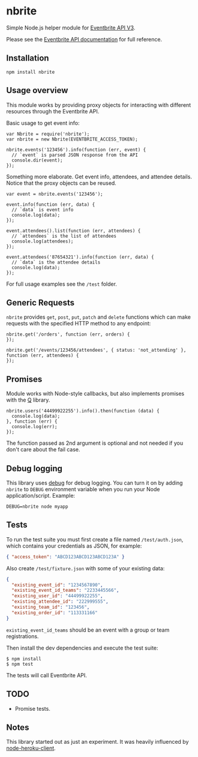 # nbrite

Simple Node.js helper module for [Eventbrite API V3](http://developer.eventbrite.com/docs/).

Please see the [Eventbrite API documentation](http://developer.eventbrite.com/docs/) for full reference.

## Installation

`npm install nbrite`

## Usage overview

This module works by providing proxy objects for interacting with  different resources through the Eventbrite API.

Basic usage to get event info:

```
var Nbrite = require('nbrite');
var nbrite = new Nbrite(EVENTBRITE_ACCESS_TOKEN);

nbrite.events('123456').info(function (err, event) {
  // `event` is parsed JSON response from the API
  console.dir(event);
});
```

Something more elaborate. Get event info, attendees, and attendee details. Notice that the proxy objects can be reused.

```
var event = nbrite.events('123456');

event.info(function (err, data) {
  // `data` is event info
  console.log(data);
});

event.attendees().list(function (err, attendees) {
  // `attendees` is the list of attendees
  console.log(attendees);
});

event.attendees('87654321').info(function (err, data) {
  // `data` is the attendee details
  console.log(data);
});
```

For full usage examples see the `/test` folder.

## Generic Requests
`nbrite` provides `get`, `post`, `put`, `patch` and `delete` functions which can make requests with the specified HTTP method to any endpoint:

```
nbrite.get('/orders', function (err, orders) {
});

nbrite.get('/events/123456/attendees', { status: 'not_attending' }, function (err, attendees) {
});
```

## Promises

Module works with Node-style callbacks, but also implements promises with the [Q](http://github.com/kriskowal/q) library.

```
nbrite.users('44499922255').info().then(function (data) {
  console.log(data);
}, function (err) {
  console.log(err);
});
```

The function passed as 2nd argument is optional and not needed if you don't care about the fail case.

## Debug logging

This library uses [debug](https://www.npmjs.com/package/debug) for debug logging. You can turn it on by adding
`nbrite` to `DEBUG` environment variable when you run your Node application/script. Example:

```
DEBUG=nbrite node myapp
```

## Tests

To run the test suite you must first create a file named `/test/auth.json`, which contains your credentials as JSON, for example:

```json
{ "access_token": "ABCD123ABCD123ABCD123A" }
```

Also create `/test/fixture.json` with some of your existing data:

```json
{
  "existing_event_id": "1234567890",
  "existing_event_id_teams": "2233445566",
  "existing_user_id": "44499922255",
  "existing_attendee_id": "222999555",
  "existing_team_id": "123456",
  "existing_order_id": "113331166"
}
```

`existing_event_id_teams` should be an event with a group or team registrations.

Then install the dev dependencies and execute the test suite:

```
$ npm install
$ npm test
```

The tests will call Eventbrite API.

## TODO
* Promise tests.

## Notes

This library started out as just an experiment.
It was heavily influenced by [node-heroku-client](https://github.com/jclem/node-heroku-client).